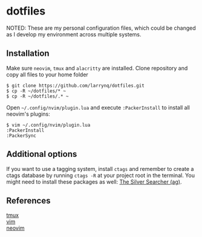 # dotfiles
NOTED: These are my personal configuration files, which could be changed as I develop my environment across multiple systems.

## Installation
Make sure `neovim`, `tmux` and `alacritty` are installed. Clone repository and copy all files to your home folder
```shell script
$ git clone https://github.com/larrynq/dotfiles.git
$ cp -R ~/dotfiles/* ~
$ cp -R ~/dotfiles/.* ~
```
Open `~/.config/nvim/plugin.lua` and execute `:PackerInstall` to install all neovim's plugins:
```shell script
$ vim ~/.config/nvim/plugin.lua
:PackerInstall
:PackerSync
```

## Additional options
If you want to use a tagging system, install `ctags` and remember to create a ctags database by running `ctags -R` at your project root in the terminal.
You might need to install these packages as well: [The Silver Searcher (ag)](https://github.com/ggreer/the_silver_searcher).

## References
[tmux](https://github.com/tmux/tmux)\
[vim](https://www.vim.org/)\
[neovim](https://neovim.io/)
